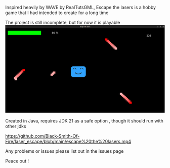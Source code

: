 Inspired heavily by WAVE by RealTutsGML, Escape the lasers is a hobby game that I had intended to create for a long 
time

The project is still incomplete, but for now it is playable
![img.png](img.png)



Created in Java, requires JDK 21 as a safe option , though it should run with other jdks

https://github.com/Black-Smith-Of-Fire/laser_escape/blob/main/escape%20the%20lasers.mp4

Any problems or issues please list out in the issues page

Peace out !

